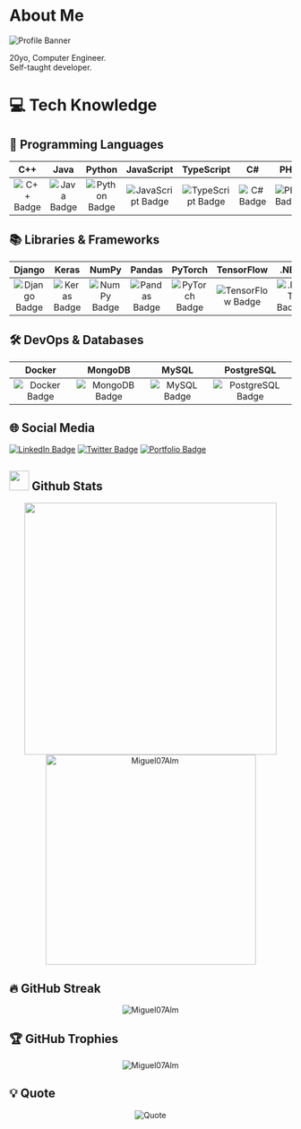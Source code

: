 #  About Me
![Profile Banner](https://images.unsplash.com/photo-1456154875099-97a3a56074d3?q=80&w=1400&h=400&auto=format&fit=crop&ixlib=rb-4.0.3&ixid=M3wxMjA3fDB8MHxwaG90by1wYWdlfHx8fGVufDB8fHx8fA%3D%3D)

20yo, Computer Engineer.
<br/>
Self-taught developer.

# 💻 Tech Knowledge

## 🚀 Programming Languages
| C++ | Java | Python | JavaScript | TypeScript | C# | PHP |
|:---:|:----:|:------:|:----------:|:----------:|:--:|:--:|
| ![C++ Badge](https://img.shields.io/badge/c++-%2300599C.svg?style=for-the-badge&logo=c%2B%2B&logoColor=white) | ![Java Badge](https://img.shields.io/badge/java-%23ED8B00.svg?style=for-the-badge&logo=java&logoColor=white) | ![Python Badge](https://img.shields.io/badge/python-3670A0?style=for-the-badge&logo=python&logoColor=ffdd54) | ![JavaScript Badge](https://img.shields.io/badge/javascript-%23323330.svg?style=for-the-badge&logo=javascript&logoColor=%23F7DF1E) | ![TypeScript Badge](https://img.shields.io/badge/typescript-%23007ACC.svg?style=for-the-badge&logo=typescript&logoColor=white) | ![C# Badge](https://img.shields.io/badge/C%23-%23239120.svg?style=for-the-badge&logo=c-sharp&logoColor=white) | ![PHP Badge](https://img.shields.io/badge/PHP-777BB4?style=for-the-badge&logo=php&logoColor=white) |

## 📚 Libraries & Frameworks
| Django | Keras | NumPy | Pandas | PyTorch | TensorFlow | .NET |
|:------:|:-----:|:-----:|:------:|:-------:|:----------:|:----:|
| ![Django Badge](https://img.shields.io/badge/django-%23092E20.svg?style=for-the-badge&logo=django&logoColor=white) | ![Keras Badge](https://img.shields.io/badge/Keras-%23D00000.svg?style=for-the-badge&logo=Keras&logoColor=white) | ![NumPy Badge](https://img.shields.io/badge/numpy-%23013243.svg?style=for-the-badge&logo=numpy&logoColor=white) | ![Pandas Badge](https://img.shields.io/badge/pandas-%23150458.svg?style=for-the-badge&logo=pandas&logoColor=white) | ![PyTorch Badge](https://img.shields.io/badge/PyTorch-%23EE4C2C.svg?style=for-the-badge&logo=PyTorch&logoColor=white) | ![TensorFlow Badge](https://img.shields.io/badge/TensorFlow-%23FF6F00.svg?style=for-the-badge&logo=TensorFlow&logoColor=white) | ![.NET Badge](https://img.shields.io/badge/.NET-%235C2D91.svg?style=for-the-badge&logo=.net&logoColor=white) |

## 🛠️ DevOps & Databases
| Docker | MongoDB | MySQL | PostgreSQL |
|:------:|:-------:|:-----:|:----------:|
| ![Docker Badge](https://img.shields.io/badge/Docker-2496ED?style=for-the-badge&logo=docker&logoColor=white) | ![MongoDB Badge](https://img.shields.io/badge/MongoDB-4EA94B?style=for-the-badge&logo=mongodb&logoColor=white) | ![MySQL Badge](https://img.shields.io/badge/MySQL-4479A1?style=for-the-badge&logo=mysql&logoColor=white) | ![PostgreSQL Badge](https://img.shields.io/badge/PostgreSQL-336791?style=for-the-badge&logo=postgresql&logoColor=white) |

## 🌐 Social Media
[![LinkedIn Badge](https://img.shields.io/badge/-LinkedIn-blue?style=for-the-badge&logo=Linkedin&logoColor=white&link=https://www.linkedin.com/in/miguel07alm/)](https://www.linkedin.com/in/miguel-%C3%A1ngel-sim%C3%B3n-sierra-7b95b5271/)
[![Twitter Badge](https://img.shields.io/badge/-Twitter-1DA1F2?style=for-the-badge&logo=Twitter&logoColor=white&link=https://twitter.com/Miguel07Code)](https://twitter.com/Miguel07Code)
[![Portfolio Badge](https://img.shields.io/badge/-Portfolio-black?style=for-the-badge&logo=About.me&logoColor=white&link=https://miguelangels.live)](https://miguelangels.live)

## <img src="https://media.giphy.com/media/iY8CRBdQXODJSCERIr/giphy.gif" width="35"><b> Github Stats </b>

<div align="center">
  <a href="https://github.com/Miguel07Alm/">
    <img src="https://github-readme-stats.vercel.app/api?username=Miguel07Alm&include_all_commits=true&count_private=true&show_icons=true&line_height=20&title_color=7A7ADB&icon_color=2234AE&text_color=D3D3D3&bg_color=0,000000,130F40" width="450"/>
    <img src="https://github-readme-stats.vercel.app/api/top-langs?username=Miguel07Alm&show_icons=true&locale=en&layout=compact&line_height=20&title_color=7A7ADB&icon_color=2234AE&text_color=D3D3D3&bg_color=0,000000,130F40" width="375" alt="Miguel07Alm"/>
  </a>
</div>

## 🔥 GitHub Streak
<div align="center">
  <img src="https://github-readme-streak-stats.herokuapp.com/?user=Miguel07Alm&theme=radical&hide_border=true" alt="Miguel07Alm" />
</div>

## 🏆 GitHub Trophies
<div align="center">
  <img src="https://github-profile-trophy.vercel.app/?username=Miguel07Alm&theme=onedark&no-frame=true&margin-w=20&margin-h=15" alt="Miguel07Alm" />
</div>

## 💡 Quote
<p align="center">

<img src="https://quotes-github-readme.vercel.app/api?type=horizontal&theme=dark" alt="Quote"/>
</p>



